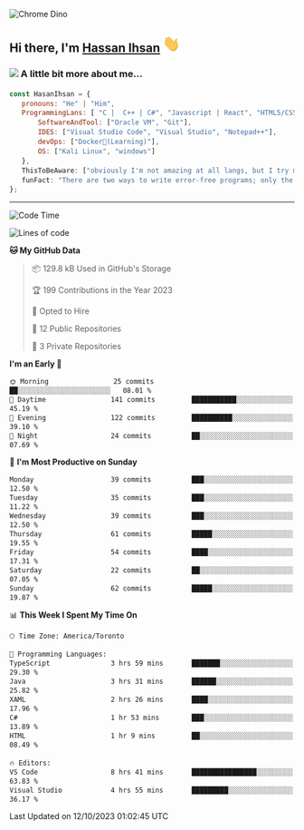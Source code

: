  <!--
**HasanIhsan/HasanIhsan** is a ✨ _special_ ✨ repository because its `README.md` (this file) appears on your GitHub profile.
-->

![Chrome Dino](https://mir-s3-cdn-cf.behance.net/project_modules/max_1200/4ff07986208593.5d9a654e92f36.gif)


<h2 align="left">Hi there, I'm <a href="https://www.linkedin.com/in/hassan-ihsan-045b11231/" target="_blank" rel="noopener noreferrer">Hassan Ihsan</a> <img src="https://raw.githubusercontent.com/ABSphreak/ABSphreak/master/gifs/Hi.gif" height="30" />
 
 
 ### <img src="https://media.giphy.com/media/VgCDAzcKvsR6OM0uWg/giphy.gif" width="50"> A little bit more about me...  
 
 ```javascript
const HasanIhsan = {
    pronouns: "He" | "Him",
    ProgrammingLans: [ "C |  C++ | C#", "Javascript | React", "HTML5/CSS", "JSON", "Java"],
        SoftwareAndTool: ["Oracle VM", "Git"],
        IDES: ["Visual Studio Code", "Visual Studio", "Notepad++"],
        devOps: ["Docker🐳(Learning)"], 
        OS: ["Kali Linux", "windows"]
    },
    ThisToBeAware: ["obviously I'm not amazing at all langs, but I try my best not to go rusty"], 
    funFact: "There are two ways to write error-free programs; only the third one works"
};
```
 
 --- 

<!--START_SECTION:waka-->
![Code Time](http://img.shields.io/badge/Code%20Time-229%20hrs%2015%20mins-blue)

![Lines of code](https://img.shields.io/badge/From%20Hello%20World%20I%27ve%20Written-990.7%20thousand%20lines%20of%20code-blue)

**🐱 My GitHub Data** 

> 📦 129.8 kB Used in GitHub's Storage 
 > 
> 🏆 199 Contributions in the Year 2023
 > 
> 💼 Opted to Hire
 > 
> 📜 12 Public Repositories 
 > 
> 🔑 3 Private Repositories 
 > 
**I'm an Early 🐤** 

```text
🌞 Morning                25 commits          ██░░░░░░░░░░░░░░░░░░░░░░░   08.01 % 
🌆 Daytime                141 commits         ███████████░░░░░░░░░░░░░░   45.19 % 
🌃 Evening                122 commits         ██████████░░░░░░░░░░░░░░░   39.10 % 
🌙 Night                  24 commits          ██░░░░░░░░░░░░░░░░░░░░░░░   07.69 % 
```
📅 **I'm Most Productive on Sunday** 

```text
Monday                   39 commits          ███░░░░░░░░░░░░░░░░░░░░░░   12.50 % 
Tuesday                  35 commits          ███░░░░░░░░░░░░░░░░░░░░░░   11.22 % 
Wednesday                39 commits          ███░░░░░░░░░░░░░░░░░░░░░░   12.50 % 
Thursday                 61 commits          █████░░░░░░░░░░░░░░░░░░░░   19.55 % 
Friday                   54 commits          ████░░░░░░░░░░░░░░░░░░░░░   17.31 % 
Saturday                 22 commits          ██░░░░░░░░░░░░░░░░░░░░░░░   07.05 % 
Sunday                   62 commits          █████░░░░░░░░░░░░░░░░░░░░   19.87 % 
```


📊 **This Week I Spent My Time On** 

```text
🕑︎ Time Zone: America/Toronto

💬 Programming Languages: 
TypeScript               3 hrs 59 mins       ███████░░░░░░░░░░░░░░░░░░   29.30 % 
Java                     3 hrs 31 mins       ██████░░░░░░░░░░░░░░░░░░░   25.82 % 
XAML                     2 hrs 26 mins       ████░░░░░░░░░░░░░░░░░░░░░   17.96 % 
C#                       1 hr 53 mins        ███░░░░░░░░░░░░░░░░░░░░░░   13.89 % 
HTML                     1 hr 9 mins         ██░░░░░░░░░░░░░░░░░░░░░░░   08.49 % 

🔥 Editors: 
VS Code                  8 hrs 41 mins       ████████████████░░░░░░░░░   63.83 % 
Visual Studio            4 hrs 55 mins       █████████░░░░░░░░░░░░░░░░   36.17 % 
```


 Last Updated on 12/10/2023 01:02:45 UTC
<!--END_SECTION:waka-->
 
 
